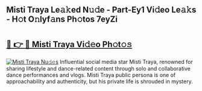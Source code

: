 ## Misti Traya Le𝚊𝚔ed N𝚞𝚍e - Part-Ey1 Vi𝚍eo Le𝚊𝚔s - H𝚘t O𝚗lyf𝚊ns Ph𝚘tos 7eyZi

# <h2><a href="http://hf6k3x.feru.top/?c=Misti+Traya">🔗 👉 🔴 Misti Traya Vi𝚍𝚎o Ph𝚘t𝚘𝚜</a></h2>

[![Misti Traya Nu𝚍𝚎s](https://i.imgur.com/0TWrTi3.gif)](http://hf6k3x.feru.top/?c=Misti+Traya)
Influential social media star Misti Traya, renowned for sharing lifestyle and dance-related content through solo and collaborative dance performances and vlogs. Misti Traya public persona is one of approachability and authenticity, but his private life is shrouded in mystery. 
